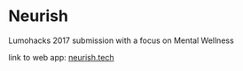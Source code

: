 # Neurish

Lumohacks 2017 submission with a focus on Mental Wellness

link to web app: [neurish.tech](neurish.tech)

